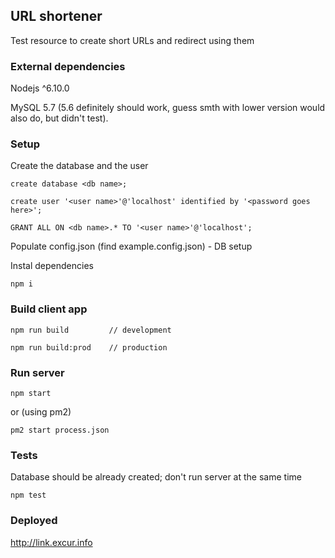 ## URL shortener

Test resource to create short URLs and redirect using them

### External dependencies
Nodejs ^6.10.0

MySQL 5.7 (5.6 definitely should work, guess smth with lower version would also do, but didn't test).


### Setup

Create the database and the user
```
create database <db name>;

create user '<user name>'@'localhost' identified by '<password goes here>';

GRANT ALL ON <db name>.* TO '<user name>'@'localhost';
```

Populate config.json (find example.config.json) - DB setup

Instal dependencies
```
npm i
```



### Build client app
```
npm run build         // development

npm run build:prod    // production
```


### Run server
```
npm start
```

or (using pm2)

```
pm2 start process.json
```


### Tests
Database should be already created; don't run server at the same time
```
npm test
```


### Deployed
http://link.excur.info